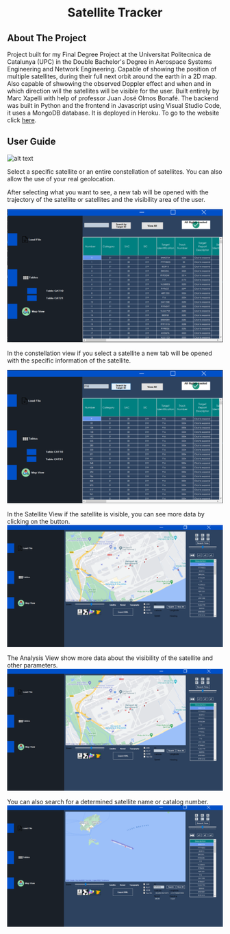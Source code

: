 
<h1 align="center">Satellite Tracker</h1>

## About The Project

Project built for my Final Degree Project at the Universitat Politecnica de Catalunya (UPC) in the Double Bachelor's Degree in Aerospace Systems Engineering and Network Engineering. Capable of showing the position of multiple satellites, during their full next orbit around the earth in a 2D map. Also capable of shwowing the observed Doppler effect and when and in which direction will the satellites will be visible for the user. Built entirely by Marc Xapelli with help of professor Juan José Olmos Bonafé. The backend was built in Python and the frontend in Javascript using Visual Studio Code, it uses a MongoDB database. It is deployed in Heroku. To go to the website click [here](https://satellite-tracker-eetac.herokuapp.com). 

## User Guide

![alt text](https://github.com/mxapelli/SatelliteTracker/tree/main/images/index.PNG?raw=true)

Select a specific satellite or an entire constellation of satellites. You can also allow the use of your real geolocation.

After selecting what you want to see, a new tab will be opened with the trajectory of the satellite or satellites and the visibility area of the user.

![alt text](https://github.com/AsterixDecoder/AsterixDecoder/blob/main/AsterixDecoder/images/cat21.PNG?raw=true)

In the constellation view if you select a satellite a new tab will be opened with the specific information of the satellite.

![alt text](https://github.com/AsterixDecoder/AsterixDecoder/blob/main/AsterixDecoder/images/search.PNG?raw=true)

In the Satellite View if the satellite is visible, you can see more data by clicking on the button.
![alt text](https://github.com/AsterixDecoder/AsterixDecoder/blob/main/AsterixDecoder/images/map.PNG?raw=true)

The Analysis View show more data about the visibility of the satellite and other parameters.
![alt text](https://github.com/AsterixDecoder/AsterixDecoder/blob/main/AsterixDecoder/images/map.PNG?raw=true)

You can also search for a determined satellite name or catalog number.
![alt text](https://github.com/AsterixDecoder/AsterixDecoder/blob/main/AsterixDecoder/images/viewOld.PNG?raw=true)